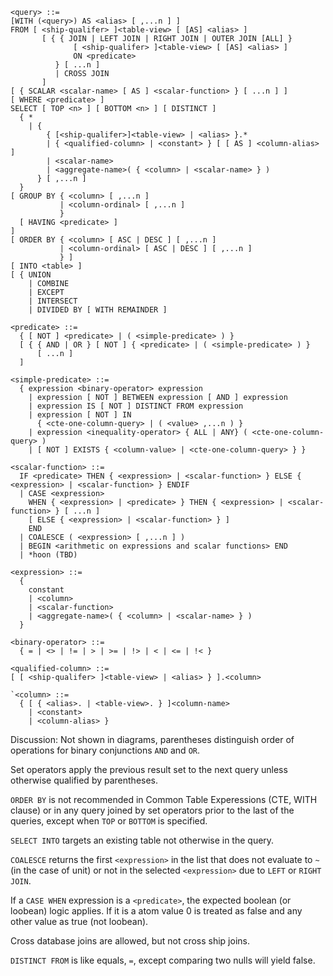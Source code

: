 ```
<query> ::=
[WITH (<query>) AS <alias> [ ,...n ] ]
FROM [ <ship-qualifer> ]<table-view> [ [AS] <alias> ]
       [ { { JOIN | LEFT JOIN | RIGHT JOIN | OUTER JOIN [ALL] }
              [ <ship-qualifer> ]<table-view> [ [AS] <alias> ]
              ON <predicate> 
          } [ ...n ]
          | CROSS JOIN
       ]
[ { SCALAR <scalar-name> [ AS ] <scalar-function> } [ ...n ] ]       
[ WHERE <predicate> ]
SELECT [ TOP <n> ] [ BOTTOM <n> ] [ DISTINCT ]
  { * 
    | {
        { [<ship-qualifer>]<table-view> | <alias> }.*
        | { <qualified-column> | <constant> } [ [ AS ] <column-alias> ]
        | <scalar-name>
        | <aggregate-name>( { <column> | <scalar-name> } )
      } [ ,...n ]
  }
[ GROUP BY { <column> [ ,...n ] 
           | <column-ordinal> [ ,...n ]  
           }
  [ HAVING <predicate> ]
]
[ ORDER BY { <column> [ ASC | DESC ] [ ,...n ] 
           | <column-ordinal> [ ASC | DESC ] [ ,...n ]  
           } ]
[ INTO <table> ]
[ { UNION 
    | COMBINE 
    | EXCEPT 
    | INTERSECT 
    | DIVIDED BY [ WITH REMAINDER ] 
```

```
<predicate> ::= 
  { [ NOT ] <predicate> | ( <simple-predicate> ) }
  [ { { AND | OR } [ NOT ] { <predicate> | ( <simple-predicate> ) }
      [ ...n ]
  ]
```

```
<simple-predicate> ::=
  { expression <binary-operator> expression
    | expression [ NOT ] BETWEEN expression [ AND ] expression
    | expression IS [ NOT ] DISTINCT FROM expression
    | expression [ NOT ] IN
      { <cte-one-column-query> | ( <value> ,...n ) }
    | expression <inequality-operator> { ALL | ANY} ( <cte-one-column-query> )
    | [ NOT ] EXISTS { <column-value> | <cte-one-column-query> } }
```

```
<scalar-function> ::=
  IF <predicate> THEN { <expression> | <scalar-function> } ELSE { <expression> | <scalar-function> } ENDIF
  | CASE <expression>
    WHEN { <expression> | <predicate> } THEN { <expression> | <scalar-function> } [ ...n ]
    [ ELSE { <expression> | <scalar-function> } ]
    END
  | COALESCE ( <expression> [ ,...n ] )
  | BEGIN <arithmetic on expressions and scalar functions> END
  | *hoon (TBD)
```

```
<expression> ::=
  {
    constant
    | <column>
    | <scalar-function>
    | <aggregate-name>( { <column> | <scalar-name> } )
  }
```

```
<binary-operator> ::=
  { = | <> | != | > | >= | !> | < | <= | !< }
```

```
<qualified-column> ::= 
[ [ <ship-qualifer> ]<table-view> | <alias> } ].<column>
```

```
`<column> ::=
  { [ { <alias>. | <table-view>. } ]<column-name>
    | <constant> 
    | <column-alias> }
```

Discussion:
Not shown in diagrams, parentheses distinguish order of operations for binary conjunctions `AND` and `OR`.

Set operators apply the previous result set to the next query unless otherwise qualified by parentheses.

`ORDER BY` is not recommended in Common Table Experessions (CTE, WITH clause) or in any query joined by set operators prior to the last of the queries, except when `TOP` or `BOTTOM` is specified.

`SELECT INTO` targets an existing table not otherwise in the query.

`COALESCE` returns the first `<expression>` in the list that does not evaluate to `~` (in the case of unit) or not in the selected `<expression>` due to `LEFT` or `RIGHT JOIN`.

If a `CASE WHEN` expression is a `<predicate>`, the expected boolean (or loobean) logic applies. If it is a <expression> atom value 0 is treated as false and any other value as true (not loobean).

Cross database joins are allowed, but not cross ship joins.

`DISTINCT FROM` is like equals, `=`, except comparing two nulls will yield false.
